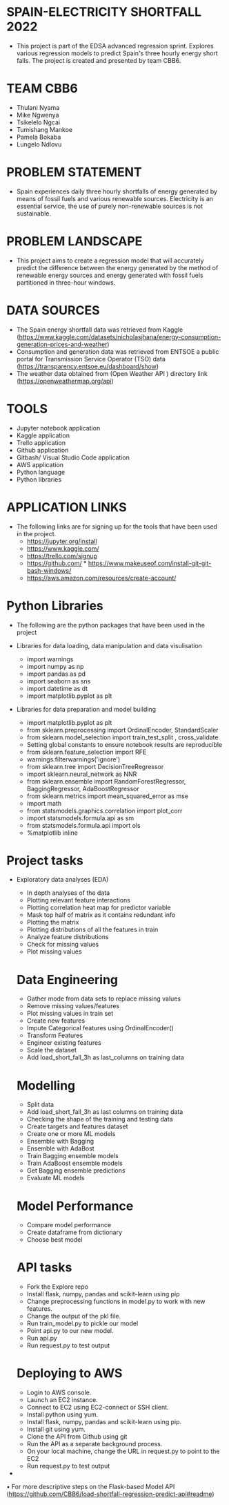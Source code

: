 # SPAIN-ELECTRICITY SHORTFALL 2022
* This project is part of the EDSA advanced regression sprint. Explores various regression models to predict Spain's three hourly energy short falls. The project is created and presented by team CBB6.

# TEAM CBB6
  * Thulani Nyama
  * Mike Ngwenya
  * Tsikelelo Ngcai
  * Tumishang Mankoe
  * Pamela Bokaba
  * Lungelo Ndlovu
	

# PROBLEM STATEMENT
*	Spain experiences daily three hourly shortfalls of energy generated by means of fossil fuels and various renewable sources. Electricity is an essential service, the use of purely non-renewable sources is not sustainable.
# PROBLEM LANDSCAPE
*	This project aims to create a regression model that will accurately predict the difference between the energy generated by the method of renewable energy sources and energy generated with fossil fuels partitioned in three-hour windows.
# DATA SOURCES
*	The Spain energy shortfall data was retrieved  from Kaggle (https://www.kaggle.com/datasets/nicholasjhana/energy-consumption-generation-prices-and-weather)  
*	Consumption and generation data was retrieved from ENTSOE a public portal for Transmission Service Operator (TSO) data (https://transparency.entsoe.eu/dashboard/show)
*	 The weather data obtained from (Open Weather API ) directory link (https://openweathermap.org/api) 


# TOOLS
*	Jupyter notebook application
*	Kaggle application
*	Trello application
*	Github application
*	Gitbash/ Visual Studio Code application
*	AWS application
*	Python language
*	Python libraries 
# APPLICATION LINKS 
* The following links are for signing up for the tools that have been used in the project.
    *	https://jupyter.org/install
    * https://www.kaggle.com/
    *	https://trello.com/signup
    *	https://github.com/
	  * https://www.makeuseof.com/install-git-git-bash-windows/
    *	https://aws.amazon.com/resources/create-account/
# Python Libraries
*	The following are the python packages that have been used in the project
*	Libraries for data loading, data manipulation and data visulisation
    * import warnings
    * import numpy as np
    * import pandas as pd
    * import seaborn as sns 
    * import datetime as dt
    * import matplotlib.pyplot as plt

 * Libraries for data preparation and model building
    * import matplotlib.pyplot as plt
    * from sklearn.preprocessing import OrdinalEncoder, StandardScaler
    * from sklearn.model_selection import train_test_split , cross_validate
    * Setting global constants to ensure notebook results are reproducible
    * from sklearn.feature_selection import RFE
    * warnings.filterwarnings('ignore')
    * from sklearn.tree import DecisionTreeRegressor
    * import sklearn.neural_network as NNR
    * from sklearn.ensemble import RandomForestRegressor, BaggingRegressor, AdaBoostRegressor
    * from sklearn.metrics import mean_squared_error as mse
    * import math
    * from statsmodels.graphics.correlation import plot_corr
    * import statsmodels.formula.api as sm
    *	from statsmodels.formula.api import ols
	  *  %matplotlib inline
    
# Project tasks
*	Exploratory data analyses (EDA)
    * In depth analyses of the data
    * Plotting relevant feature interactions
    * Plotting correlation heat map for predictor variable
    * Mask top half of matrix as it contains redundant info
    * Plotting the matrix
    * Plotting distributions of all the features in train
    * Analyze  feature distributions
    * Check for missing values
    * Plot missing values
    
	# Data Engineering
    * Gather mode from  data sets to replace missing values
    * Remove missing values/features
    * Plot missing values in train set
    * Create new features
    * Impute Categorical features using OrdinalEncoder()
    * Transform Features
    * Engineer existing features
    * Scale the dataset
    * Add load_short_fall_3h as last_columns on training data
    
	# Modelling
    * Split data
    * Add load_short_fall_3h as last columns on training data
    * Checking the shape of the training and testing data
    * Create targets and features dataset
    * Create one or more ML models
    * Ensemble with Bagging
    * Ensemble with AdaBost
    * Train Bagging ensemble models
    * Train AdaBoost ensemble models
    * Get Bagging ensemble predictions
    * Evaluate  ML models
   
	# Model Performance
    * Compare model performance
    * Create dataframe from dictionary
    * Choose best model
  
	# API tasks
    * Fork the Explore repo
    * Install flask, numpy, pandas and scikit-learn using pip
    * Change preprocessing functions in model.py to work with new features. 
    * Change the output of the pkl file.
    * Run train_model.py to pickle our model
    * Point api.py to our new model.
    *  Run api.py
    * Run request.py to test output
    
	# Deploying to AWS
    * Login to AWS console.
    * Launch an EC2 instance.
    * Connect to EC2 using EC2-connect or SSH client.
    * Install python using yum.
    * Install flask, numpy, pandas and scikit-learn using pip.
    * Install git using yum.
    * Clone the API from Github using git
    * Run the API as a separate background process.
    * On your local machine, change the URL in request.py to point to the EC2
    * Run request.py to test output
  *
  
	 
•	For more descriptive  steps on the Flask-based Model API  (https://github.com/CBB6/load-shortfall-regression-predict-api#readme) 


	


